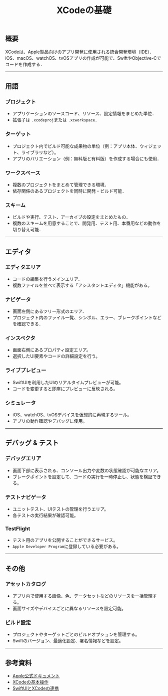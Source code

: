 ﻿---
title: XCodeの基礎  
category: XCode
tags:
  - XCode
id: 9f835213-a007-4729-b204-3465f7f79cf8
---

## 概要

XCodeは、Apple製品向けのアプリ開発に使用される統合開発環境（IDE）．
iOS、macOS、watchOS、tvOSアプリの作成が可能で、SwiftやObjective-Cでコードを作成する．

---

## 用語

### プロジェクト

- アプリケーションのソースコード、リソース、設定情報をまとめた単位．
- 拡張子は `.xcodeproj`または `.xcworkspace`．

### ターゲット

- プロジェクト内でビルド可能な成果物の単位（例：アプリ本体、ウィジェット、ライブラリなど）。
- アプリのバリエーション（例：無料版と有料版）を作成する場合にも使用．

### ワークスペース

- 複数のプロジェクトをまとめて管理できる環境．
- 依存関係のあるプロジェクトを同時に開発・ビルド可能．

### スキーム

- ビルドや実行、テスト、アーカイブの設定をまとめたもの．
- 複数のスキームを用意することで、開発用、テスト用、本番用などの動作を切り替え可能．

---

## エディタ

### エディタエリア

- コードの編集を行うメインエリア．
- 複数ファイルを並べて表示する「アシスタントエディタ」機能がある。

### ナビゲータ

- 画面左側にあるツリー形式のエリア．
- プロジェクト内のファイル一覧、シンボル、エラー、ブレークポイントなどを確認できる．

### インスペクタ

- 画面右側にあるプロパティ設定エリア。
- 選択したUI要素やコードの詳細設定を行う。

### ライブプレビュー

- SwiftUIを利用したUIのリアルタイムプレビューが可能。
- コードを変更すると即座にプレビューに反映される。

### シミュレータ

- iOS、watchOS、tvOSデバイスを仮想的に再現するツール。
- アプリの動作確認やデバッグに使用。

---

## デバッグ & テスト

### デバッグエリア

- 画面下部に表示される、コンソール出力や変数の状態確認が可能なエリア。
- ブレークポイントを設定して、コードの実行を一時停止し、状態を検証できる。

### テストナビゲータ

- ユニットテスト、UIテストの管理を行うエリア。
- 各テストの実行結果が確認可能。

### TestFlight

- テスト用のアプリを公開することができるサービス。
- `Apple Developer Program`に登録している必要がある。

---

## その他

### アセットカタログ

- アプリ内で使用する画像、色、データセットなどのリソースを一括管理する。
- 画面サイズやデバイスごとに異なるリソースを設定可能。

### ビルド設定

- プロジェクトやターゲットごとのビルドオプションを管理する。
- Swiftのバージョン、最適化設定、署名情報などを設定。

---

## 参考資料

- [Apple公式ドキュメント](https://developer.apple.com/documentation/xcode)
- [XCodeの基本操作](https://developer.apple.com/xcode/)
- [SwiftUIとXCodeの連携](https://developer.apple.com/documentation/swiftui)
